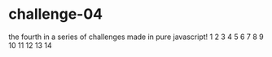 # challenge-04
the fourth in a series of challenges made in pure javascript!
1
2
3
4
5
6
7
8
9
10
11
12
13
14
